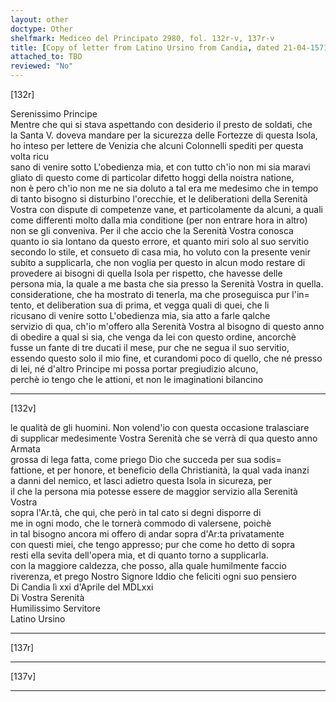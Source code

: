 ```yaml
---
layout: other
doctype: Other
shelfmark: Mediceo del Principato 2980, fol. 132r-v, 137r-v
title: [Copy of letter from Latino Ursino from Candia, dated 21-04-1571]
attached_to: TBD
reviewed: "No"
---
```


[132r]  
  
  
Serenissimo Principe  
Mentre che qui si stava aspettando con desiderio il presto de soldati, che  
la Santa V. doveva mandare per la sicurezza delle Fortezze di questa Isola,  
ho inteso per lettere de Venizia che alcuni Colonnelli spediti per questa volta ricu  
sano di venire sotto L'obedienza mia, et con tutto ch'io non mi sia maravi  
gliato di questo come di particolar difetto hoggi della noistra natione,  
non è pero ch'io non me ne sia doluto a tal era me medesimo che in tempo  
di tanto bisogno si disturbino l'orecchie, et le deliberationi della Serenità  
Vostra con dispute di competenze vane, et particolamente da alcuni, a quali  
come differenti molto dalla mia conditione (per non entrare hora in altro)  
non se gli conveniva. Per il che accio che la Serenità Vostra conosca  
quanto io sia lontano da questo errore, et quanto miri solo al suo servitio  
secondo lo stile, et consueto di casa mia, ho voluto con la presente venir  
subito a supplicarla, che non voglia per questo in alcun modo restare di  
provedere ai bisogni di quella Isola per rispetto, che havesse delle  
persona mia, la quale a me basta che sia presso la Serenità Vostra in quella.  
consideratione, che ha mostrato di tenerla, ma che proseguisca pur l'in=  
tento, et deliberation sua di prima, et vegga quali di quei, che li  
ricusano di venire sotto L'obedienza mia, sia atto a farle qalche  
servizio di qua, ch'io m'offero alla Serenità Vostra al bisogno di questo anno  
di obedire a qual si sia, che venga da lei con questo ordine, ancorchè  
fusse un fante di tre ducati il mese, pur che ne segua il suo servitio,  
essendo questo solo il mio fine, et curandomi poco di quello, che né presso  
di lei, né d'altro Principe mi possa portar pregiudizio alcuno,  
perchè io tengo che le attioni, et non le imaginationi bilancino  
  
---  

[132v]  
  
  
le qualità de gli huomini. Non volend'io con questa occasione tralasciare  
di supplicar medesimente Vostra Serenità che se verrà di qua questo anno Armata  
grossa di lega fatta, come priego Dio che succeda per sua sodis=  
fattione, et per honore, et beneficio della Christianità, la qual vada inanzi  
a danni del nemico, et lasci adietro questa Isola in sicureza, per  
il che la persona mia potesse essere de maggior servizio alla Serenità Vostra  
sopra l'Ar.tà, che qui, che però in tal cato si degni disporre di  
me in ogni modo, che le tornerà commodo di valersene, poichè  
in tal bisogno ancora mi offero di andar sopra d'Ar:ta privatamente  
con questi miei, che tengo appresso; pur che come ho detto di sopra  
resti ella sevita dell'opera mia, et di quanto torno a supplicarla.  
con la maggiore caldezza, che posso, alla quale humilmente faccio  
riverenza, et prego Nostro Signore Iddio che feliciti ogni suo pensiero  
Di Candia lì xxi d'Aprile del MDLxxi  
Di Vostra Serenità  
Humilissimo Servitore  
Latino Ursino  
  
---  

[137r]  
  
  
  
---  

[137v]  
  
  
  
---  

